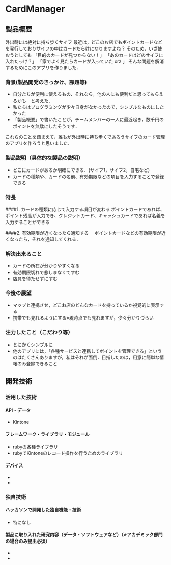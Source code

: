# CardManager
## 製品概要
外出時には絶対に持ち歩くサイフ
最近は，どこのお店でもポイントカードなどを発行しておりサイフの中はカードだらけになりますよね？
そのため，いざ使おうとしても
「目的のカードが見つからない！」
「あのカードはどのサイフに入れたっけ？」
「家でよく見たらカードが入っていた orz 」
そんな問題を解消するためにこのアプリを作りました．

### 背景(製品開発のきっかけ、課題等)

 * 自分たちが便利に使えるもの．それなら，他の人にも便利だと思ってもらえるかも　と考えた．
 * 私たちはプログラミングが少々自身がなかったので，シンプルなものにしたかった
 * 「製品概要」で書いたことが，チームメンバーの一人に最近起き，数千円のポイントを無駄にしたそうです．

これらのことを踏まえて，誰もが外出時に持ち歩くであろうサイフのカード管理のアプリを作ろうと思いました．

### 製品説明（具体的な製品の説明）
 * どこにカードがあるか明確にできる．(サイフ1，サイフ2，自宅など)
 * カードの種類や、カードの名前、有効期限などの項目を入力することで登録できる

### 特長
####1. カードの種類に応じて入力する項目が変わる
ポイントカードであれば、ポイント残高が入力でき、クレジットカード、キャッシュカードであれば名義を入力することができる

####2. 有効期限が近くなったら通知する　
ポイントカードなどの有効期限が近くなったら，それを通知してくれる． 


### 解決出来ること
 * カードの所在が分かりやすくなる
 * 有効期限切れで悲しまなくてすむ
 * 店員を待たせずにすむ 

### 今後の展望
 * マップと連携させ，どこお店のどんなカードを持っているか視覚的に表示する
 * 携帯でも見れるようにする※現時点でも見れますが，少々分かりづらい

### 注力したこと（こだわり等）
 * とにかくシンプルに
 * 他のアプリには，「各種サービスと連携してポイントを管理できる」というのはたくさんありますが，私はそれが面倒．目指したのは，用意に簡単な情報のみ登録できること

## 開発技術
### 活用した技術
#### API・データ
 * Kintone
 

#### フレームワーク・ライブラリ・モジュール
 * rubyの各種ライブラリ
 * rubyでKintoneのレコード操作を行うためのライブラリ 


#### デバイス
* 
* 

### 独自技術
#### ハッカソンで開発した独自機能・技術
* 特になし

#### 製品に取り入れた研究内容（データ・ソフトウェアなど）（※アカデミック部門の場合のみ提出必須）
* 
* 
